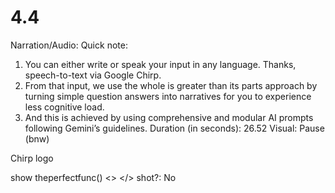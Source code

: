 # 4.4

Narration/Audio: Quick note: 
1. You can either write or speak your input in any language. Thanks, speech-to-text via Google Chirp.
2. From that input, we use the whole is greater than its parts approach by turning simple question answers into narratives for you to experience less cognitive load.
3. And this is achieved by using comprehensive and modular AI prompts following Gemini’s guidelines.
Duration (in seconds): 26.52
Visual: Pause (bnw)

Chirp logo

show theperfectfunc()
 <>
 </>
shot?: No